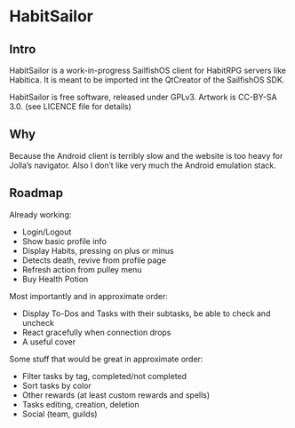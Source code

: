 # HabitSailor

## Intro

HabitSailor is a work-in-progress SailfishOS client for HabitRPG servers like Habitica.
It is meant to be imported int the QtCreator of the SailfishOS SDK.

HabitSailor is free software, released under GPLv3. Artwork is CC-BY-SA 3.0. (see LICENCE file for details)

## Why

Because the Android client is terribly slow and the website is too heavy for Jolla’s navigator.
Also I don’t like very much the Android emulation stack.

## Roadmap

Already working:

* Login/Logout
* Show basic profile info
* Display Habits, pressing on plus or minus
* Detects death, revive from profile page
* Refresh action from pulley menu
* Buy Health Potion

Most importantly and in approximate order:

* Display To-Dos and Tasks with their subtasks, be able to check and uncheck
* React gracefully when connection drops
* A useful cover

Some stuff that would be great in approximate order:

* Filter tasks by tag, completed/not completed
* Sort tasks by color
* Other rewards (at least custom rewards and spells)
* Tasks editing, creation, deletion
* Social (team, guilds)


